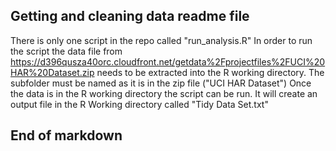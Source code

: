 ## Getting and cleaning data readme file

There is only one script in the repo called "run_analysis.R"
In order to run the script the data file from https://d396qusza40orc.cloudfront.net/getdata%2Fprojectfiles%2FUCI%20HAR%20Dataset.zip needs to be extracted into the R working directory.
The subfolder must be named as it is in the zip file ("UCI HAR Dataset")
Once the data is in the R working directory the script can be run. It will create an output file in the R Working directory called "Tidy Data Set.txt"

## End of markdown